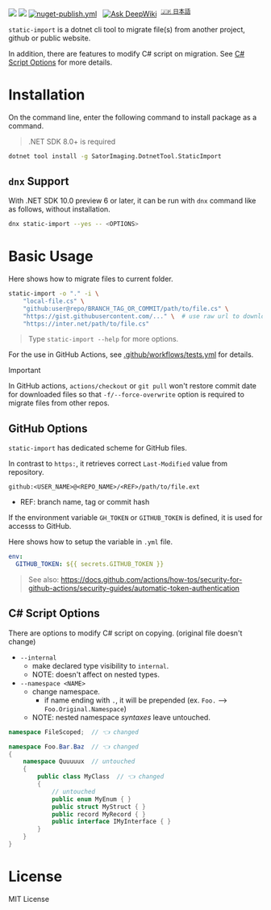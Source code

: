 [![](https://img.shields.io/nuget/v/static-import?label=dnx%20static-import)](https://www.nuget.org/packages/static-import/)
[![](https://img.shields.io/nuget/v/SatorImaging.DotnetTool.StaticImport)](https://www.nuget.org/packages/SatorImaging.DotnetTool.StaticImport/)
[![nuget-publish.yml](https://github.com/sator-imaging/DotnetTool-StaticImport/actions/workflows/nuget-publish.yml/badge.svg)](https://github.com/sator-imaging/DotnetTool-StaticImport/actions/workflows/nuget-publish.yml)
&nbsp;
[![Ask DeepWiki](https://deepwiki.com/badge.svg)](https://deepwiki.com/sator-imaging/DotnetTool-StaticImport)
&nbsp;<sup>[🇯🇵 日本語](https://zenn.dev/sator_imaging/articles/7b1df223d17d89)</sup>


`static-import` is a dotnet cli tool to migrate file(s) from another project, github or public website.

In addition, there are features to modify C# script on migration. See [C# Script Options](#c-script-options) for more details.




# Installation

On the command line, enter the following command to install package as a command.

> .NET SDK 8.0+ is required

```sh
dotnet tool install -g SatorImaging.DotnetTool.StaticImport
```


## `dnx` Support

With .NET SDK 10.0 preview 6 or later, it can be run with `dnx` command like as follows, without installation.

```sh
dnx static-import --yes -- <OPTIONS>
```





# Basic Usage

Here shows how to migrate files to current folder.

```sh
static-import -o "." -i \
    "local-file.cs" \
    "github:user@repo/BRANCH_TAG_OR_COMMIT/path/to/file.cs" \
    "https://gist.githubusercontent.com/..." \  # use raw url to download from gist
    "https://inter.net/path/to/file.cs"
```

> Type `static-import --help` for more options.

For the use in GitHub Actions, see [.github/workflows/tests.yml](.github/workflows/tests.yml) for details.

> [!IMPORTANT]
> In GitHub actions, `actions/checkout` or `git pull` won't restore commit date for downloaded files so that `-f/--force-overwrite` option is required to migrate files from other repos.



## GitHub Options

`static-import` has dedicated scheme for GitHub files.

In contrast to `https:`, it retrieves correct `Last-Modified` value from repository.

```
github:<USER_NAME>@<REPO_NAME>/<REF>/path/to/file.ext
```
- REF: branch name, tag or commit hash


If the environment variable `GH_TOKEN` or `GITHUB_TOKEN` is defined, it is used for accesss to GitHub.

Here shows how to setup the variable in `.yml` file.

```yaml
env:
  GITHUB_TOKEN: ${{ secrets.GITHUB_TOKEN }}
```

> See also: https://docs.github.com/actions/how-tos/security-for-github-actions/security-guides/automatic-token-authentication



## C# Script Options

There are options to modify C# script on copying. (original file doesn't change)

- `--internal`
    - make declared type visibility to `internal`.
    - NOTE: doesn't affect on nested types.
- `--namespace <NAME>`
    - change namespace.
        - if name ending with `.`, it will be prepended (ex. `Foo.` --> `Foo.Original.Namespace`)
    - NOTE: nested namespace *syntaxes* leave untouched.

```cs
namespace FileScoped;  // 👈 changed

namespace Foo.Bar.Baz  // 👈 changed
{
    namespace Quuuuux  // untouched
    {
        public class MyClass  // 👈 changed
        {
            // untouched
            public enum MyEnum { }
            public struct MyStruct { }
            public record MyRecord { }
            public interface IMyInterface { }
        }
    }
}
```



# License

MIT License
